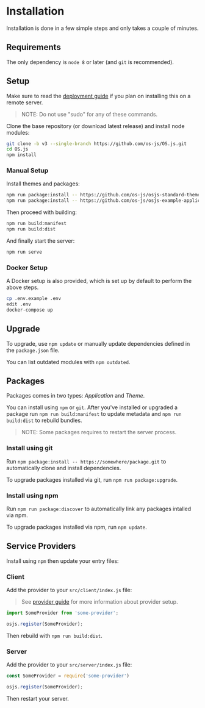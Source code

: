 # Installation

Installation is done in a few simple steps and only takes a couple of minutes.

## Requirements

The only dependency is `node 8` or later (and `git` is recommended).

## Setup

Make sure to read the [deployment guide](../guide/deploy/README.md) if you plan on installing this on a remote server.

> NOTE: Do not use "sudo" for any of these commands.

Clone the base repository (or download latest release) and install node modules:

```bash
git clone -b v3 --single-branch https://github.com/os-js/OS.js.git
cd OS.js
npm install
```

### Manual Setup

Install themes and packages:

```bash
npm run package:install -- https://github.com/os-js/osjs-standard-theme.git
npm run package:install -- https://github.com/os-js/osjs-example-application.git
```

Then proceed with building:

```bash
npm run build:manifest
npm run build:dist
```

And finally start the server:

```bash
npm run serve
```

### Docker Setup

A Docker setup is also provided, which is set up by default to perform the above steps.

```bash
cp .env.example .env
edit .env
docker-compose up
```

## Upgrade

To upgrade, use `npm update` or manually update dependencies defined in the `package.json` file.

You can list outdated modules with `npm outdated`.

## Packages

Packages comes in two types: *Application* and *Theme*.

You can install using `npm` or `git`. After you've installed or upgraded a package run `npm run build:manifest` to update metadata and `npm run build:dist` to rebuild bundles.

> NOTE: Some packages requires to restart the server process.

### Install using git

Run `npm package:install -- https://somewhere/package.git` to automatically clone and install dependencies.

To upgrade packages installed via git, run `npm run package:upgrade`.

### Install using npm

Run `npm run package:discover` to automatically link any packages intalled via npm.

To upgrade packages installed via npm, run `npm update`.

## Service Providers

Install using `npm` then update your entry files:

### Client

Add the provider to your `src/client/index.js` file:

> See [provider guide](../guide/provider/README.md) for more information about provider setup.

```javascript
import SomeProvider from 'some-provider';

osjs.register(SomeProvider);
```

Then rebuild with `npm run build:dist`.

### Server

Add the provider to your `src/server/index.js` file:

```javascript
const SomeProvider = require('some-provider')

osjs.register(SomeProvider);
```

Then restart your server.
